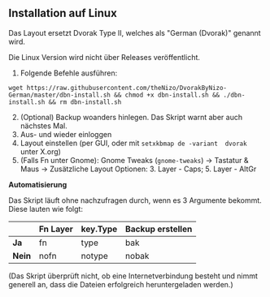 ## Installation auf Linux

Das Layout ersetzt Dvorak Type II, welches als "German (Dvorak)" genannt wird.

Die Linux Version wird nicht über Releases veröffentlicht.

1. Folgende Befehle ausführen:
```
wget https://raw.githubusercontent.com/theNizo/DvorakByNizo-German/master/dbn-install.sh && chmod +x dbn-install.sh && ./dbn-install.sh && rm dbn-install.sh
```
2. (Optional) Backup woanders hinlegen. Das Skript warnt aber auch nächstes Mal.
3. Aus- und wieder einloggen
4. Layout einstellen (per GUI, oder mit `setxkbmap de -variant  dvorak` unter X.org)
5. (Falls Fn unter Gnome): Gnome Tweaks (`gnome-tweaks`) -> Tastatur & Maus -> Zusätzliche Layout Optionen: 3. Layer - Caps; 5. Layer - AltGr

**Automatisierung**

Das Skript läuft ohne nachzufragen durch, wenn es 3 Argumente bekommt. Diese lauten wie folgt:

| | Fn Layer | key.Type | Backup erstellen |
|--- |--- |--- |--- |
| **Ja** | fn | type | bak |
| **Nein** | nofn | notype | nobak |

(Das Skript überprüft nicht, ob eine Internetverbindung besteht und nimmt generell an, dass die Dateien erfolgreich heruntergeladen werden.)
